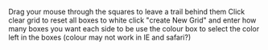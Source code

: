 Drag your mouse through the squares to leave a trail behind them
Click clear grid to reset all boxes to white
click "create New Grid" and enter how many boxes you want each side to be
use the colour box to select the color left in the boxes
(colour may not work in IE and safari?)
